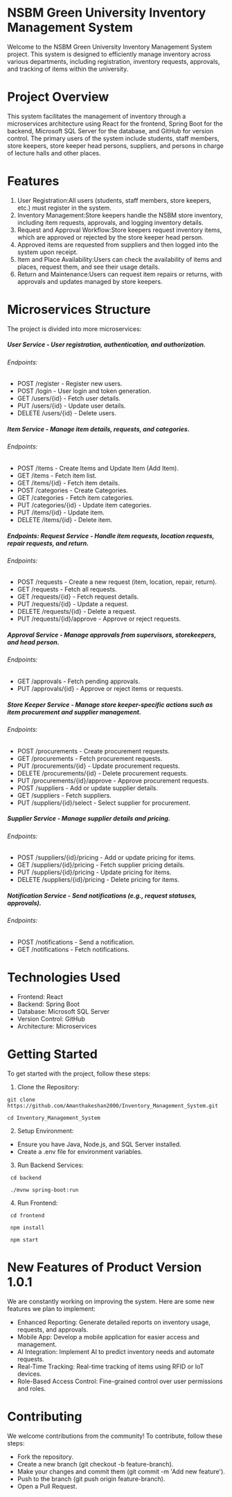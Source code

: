 # NSBM Green University Inventory Management System

Welcome to the NSBM Green University Inventory Management System project. This system is designed to efficiently manage inventory across various departments, including registration, inventory requests, approvals, and tracking of items within the university.

# Project Overview

This system facilitates the management of inventory through a microservices architecture using React for the frontend, Spring Boot for the backend, Microsoft SQL Server for the database, and GitHub for version control. The primary users of the system include students, staff members, store keepers, store keeper head persons, suppliers, and persons in charge of lecture halls and other places.

# Features

1. User Registration:All users (students, staff members, store keepers, etc.) must register in the system.
2. Inventory Management:Store keepers handle the NSBM store inventory, including item requests, approvals, and logging inventory details.
3. Request and Approval Workflow:Store keepers request inventory items, which are approved or rejected by the store keeper head person.
4. Approved items are requested from suppliers and then logged into the system upon receipt.
5. Item and Place Availability:Users can check the availability of items and places, request them, and see their usage details.
6. Return and Maintenance:Users can request item repairs or returns, with approvals and updates managed by store keepers.

# Microservices Structure
The project is divided into more microservices:

##### User Service - User registration, authentication, and authorization. 
###### Endpoints:  
- 	POST /register - Register new users. 
- 	POST /login - User login and token generation. 
- 	GET /users/{id} - Fetch user details. 
- 	PUT /users/{id} - Update user details. 
- 	DELETE /users/{id} - Delete users.

##### Item Service - Manage item details, requests, and categories. 
###### Endpoints: 
- POST /items - Create Items and Update Item (Add Item).
- GET /items - Fetch item list.  
- GET /items/{id} - Fetch item details. 
- POST /categories - Create Categories. 
- GET /categories - Fetch item categories. 
- PUT /categories/{id} - Update item categories. 
- PUT /items/{id} - Update item. 
- DELETE /items/{id} - Delete item.

##### Endpoints: Request Service - Handle item requests, location requests, repair requests, and return.
###### Endpoints: 
- POST /requests - Create a new request (item, location, repair, return). 
- GET /requests - Fetch all requests. 
- GET /requests/{id} - Fetch request details. 
- PUT /requests/{id} - Update a request. 
- DELETE /requests/{id} - Delete a request. 
- PUT /requests/{id}/approve - Approve or reject requests.

##### Approval Service - Manage approvals from supervisors, storekeepers, and head person.
###### Endpoints: 
- GET /approvals - Fetch pending approvals. 
- PUT /approvals/{id} - Approve or reject items or requests.

##### Store Keeper Service - Manage store keeper-specific actions such as item procurement and supplier management. 
###### Endpoints: 
- POST /procurements - Create procurement requests. 
- GET /procurements - Fetch procurement requests. 
- PUT /procurements/{id} - Update procurement requests. 
- DELETE /procurements/{id} - Delete procurement requests. 
- PUT /procurements/{id}/approve - Approve procurement requests. 
- POST /suppliers - Add or update supplier details. 
- GET /suppliers - Fetch suppliers. 
- PUT /suppliers/{id}/select - Select supplier for procurement.

##### Supplier Service - Manage supplier details and pricing. 
###### Endpoints: 
- POST /suppliers/{id}/pricing - Add or update pricing for items. 
- GET /suppliers/{id}/pricing - Fetch supplier pricing details. 
- PUT /suppliers/{id}/pricing - Update pricing for items. 
- DELETE /suppliers/{id}/pricing - Delete pricing for items.

##### Notification Service - Send notifications (e.g., request statuses, approvals). 
###### Endpoints: 
- POST /notifications - Send a notification. 
- GET /notifications - Fetch notifications.


# Technologies Used

  - Frontend: React
  - Backend: Spring Boot
  - Database: Microsoft SQL Server
  - Version Control: GitHub
  - Architecture: Microservices

# Getting Started
To get started with the project, follow these steps:

01. Clone the Repository:
   ```
   git clone https://github.com/Amanthakeshan2000/Inventory_Management_System.git
   ```
   ```
   cd Inventory_Management_System
  ```
02. Setup Environment:

  - Ensure you have Java, Node.js, and SQL Server installed.
  - Create a .env file for environment variables.

03. Run Backend Services:
  ```
   cd backend
   ```
  ```
   ./mvnw spring-boot:run
  ```
04. Run Frontend:
  ```
   cd frontend
  ```
  ```   
   npm install
  ```
  ```
   npm start
  ```
# New Features of Product Version 1.0.1
We are constantly working on improving the system. Here are some new features we plan to implement:

  - Enhanced Reporting: Generate detailed reports on inventory usage, requests, and approvals.
  - Mobile App: Develop a mobile application for easier access and management.
  - AI Integration: Implement AI to predict inventory needs and automate requests.
  - Real-Time Tracking: Real-time tracking of items using RFID or IoT devices.
  - Role-Based Access Control: Fine-grained control over user permissions and roles. 

# Contributing
We welcome contributions from the community! To contribute, follow these steps:

  - Fork the repository.
  - Create a new branch (git checkout -b feature-branch).
  - Make your changes and commit them (git commit -m 'Add new feature').
  - Push to the branch (git push origin feature-branch).
  - Open a Pull Request.


